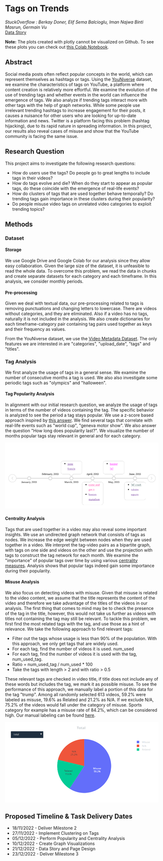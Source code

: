 # Tags on Trends

*StuckOverflow : Berkay Doner, Elif Sema Balcioglu, Iman Najwa Binti Masrun, Germain Vu*  
[Data Story](https://germouche.github.io/stuckoverflow/)

**Note:** The plots created with plotly cannot be visualized on Github. To see these plots you can check out [this Colab Notebook](https://colab.research.google.com/drive/1etvJn7VhPSU-udxqV9bkNbyXWbLqd3if?usp=sharing).

## Abstract 
  
Social media posts often reflect popular concepts in the world, which can represent themselves as hashtags or tags. Using the [YouNiverse](https://zenodo.org/record/4650046#.Y3gE2nbMJPY) dataset, we examine the characteristics of tags on YouTube, a platform where content creation is relatively more effortful. We examine the evolution of the use of trending tags and whether events in the world can influence the emergence of tags. We also analyze if trending tags interact more with other tags with the help of graph networks. While some people use irrelevant trending hashtags to increase engagement for their posts, it causes a nuisance for other users who are looking for up-to-date information and news. Twitter is a platform facing this problem (hashtag hijacking), due to its rapid nature in spreading information. In this project, our results also reveal cases of misuse and show that the YouTube community is facing the same issue.

## Research Question
This project aims to investigate the following research questions:

* How do users use the tags? Do people go to great lengths to include tags in their videos?
* How do tags evolve and die? When do they start to appear as popular tags, do these coincide with the emergence of real-life events? 
* How do clusters of tags that are used together behave temporally? Do trending tags gain importance in these clusters during their popularity?
* Do people misuse video tags on unrelated video categories to exploit trending topics?   

## Methods

### Dataset
#### Storage

We use Google Drive and Google Colab for our analysis since they allow easy collaboration. Given the large size of the dataset, it is unfeasible to read the whole data. To overcome this problem, we read the data in chunks and create separate datasets for each category and each timeframe. In this analysis, we consider monthly periods.

#### Pre-processing

Given we deal with textual data, our pre-processing related to tags is removing punctuations and changing letters to lowercase. There are videos without categories, and they are eliminated. Also if a video has no tags, naturally it is not included in the analysis. We also create dictionaries for each timeframe-category pair containing tag pairs used together as keys and their frequency as values.

From the YouNiverse dataset, we use the [Video Metadata Dataset](https://github.com/epfl-dlab/YouNiverse#video-metadata). The only features we are interested in are "categories", "upload_date", "tags" and "titles".  

### Tag Analysis

We first analyze the usage of tags in a general sense. We examine the number of consecutive months a tag is used. We also also investigate some periodic tags such as "olympics" and "halloween". 

#### Tag Popularity Analysis

In alignment with our initial research question, we analyze the usage of tags in terms of the number of videos containing the tag. The specific behavior is analyzed to see the period a tag stays popular. We use a z-score based approach inspired by [this answer](https://stackoverflow.com/a/826509). We find several tags that correlate with real-life events such as "world cup", "geneva motor show". We also answer the question "How long does popularity last?". We visualize the number of months popular tags stay relevant in general and for each category.

![Timeline](https://raw.githubusercontent.com/epfl-ada/ada-2022-project-stuckoverflow/main/figures/timeline.PNG)

#### Centrality Analysis

Tags that are used together in a video may also reveal some important insights. We use an undirected graph network that consists of tags as nodes. We increase the edge weight between nodes when they are used together in a video. We interpret the tag-video pairs as a bipartite graph, with tags on one side and videos on the other and use the projection with tags to construct the tag network for each month. We examine the "importance" of popular tags over time by using various [centrality measures](https://en.wikipedia.org/wiki/Centrality). Analysis shows that popular tags indeed gain some importance during their popularity.

#### Misuse Analysis

We also focus on detecting videos with misuse. Given that misuse is related to the video content, we assume that the title represents the content of the video and therefore we take advantage of the titles of the videos in our analysis. The first thing that comes to mind may be to check the presence of the tag in the title, however, this would not take us further as videos with titles not containing the tag may still be relevant. To tackle this problem, we first find the most related tags with the tag, and use those as a hint of relevance.
We take the following approach to find relevant tags:

- Filter out the tags whose usage is less than 90% of the population. With this approach, we only get tags that are widely used.
- For each tag, find the number of videos it is used. num_used
- For each tag, find the number of videos it is used with the tag, num_used_tag.
- Ratio = num_used_tag / num_used * 100
- Take the tags with length > 2 and with ratio > 0.5

These relevant tags are checked in video title, if title does not include any of these words but includes the tag, we mark it as possible misuse. To see the performance of this approach, we manually label a portion of this data for the tag "trump". Among all randomly selected 613 videos, 59.2% were labeled as misuse, 19.6% as Related and 21.2% as N/A. If we exclude N/A, 75.2% of the videos would fall under the category of misuse. Sports category for example has a misuse rate of 84.2%, which can be considered high. Our manual labeling can be found [here](https://docs.google.com/spreadsheets/d/1cK55fl4xL9sktpDxsKsMGiQ0cb6Nw_bDg4K7s_CbfGE/edit?usp=sharing).

![Label](https://raw.githubusercontent.com/epfl-ada/ada-2022-project-stuckoverflow/main/figures/total_labeling.PNG)

## Proposed Timeline & Task Delivery Dates
* 18/11/2022 - Deliver Milestone 2
* 27/11/2022 - Implement Clustering on Tags
* 05/12/2022 - Perform Popularity and Centrality Analysis
* 10/12/2022 - Create Graph Visualizations
* 21/12/2022 - Data Story and Page Design
* 23/12/2022 - Deliver Milestone 3
